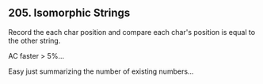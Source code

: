 ## 205. Isomorphic Strings

Record the each char position and compare each char's position is equal to the other string.

AC faster > 5%...

Easy just summarizing the number of existing numbers...

